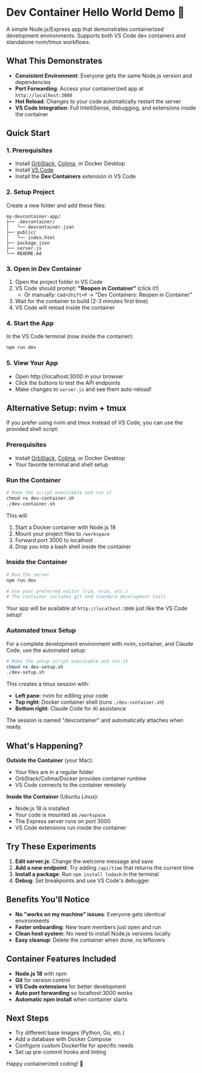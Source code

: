 # Dev Container Hello World Demo 🐳

A simple Node.js/Express app that demonstrates containerized development environments. Supports both VS Code dev containers and standalone nvim/tmux workflows.

## What This Demonstrates

- **Consistent Environment**: Everyone gets the same Node.js version and dependencies
- **Port Forwarding**: Access your containerized app at `http://localhost:3000`
- **Hot Reload**: Changes to your code automatically restart the server
- **VS Code Integration**: Full IntelliSense, debugging, and extensions inside the container

## Quick Start

### 1. Prerequisites
- Install [OrbStack](https://orbstack.dev), [Colima](https://github.com/abiosoft/colima), or Docker Desktop
- Install [VS Code](https://code.visualstudio.com/)
- Install the **Dev Containers** extension in VS Code

### 2. Setup Project
Create a new folder and add these files:
```
my-devcontainer-app/
├── .devcontainer/
│   └── devcontainer.json
├── public/
│   └── index.html
├── package.json
├── server.js
└── README.md
```

### 3. Open in Dev Container
1. Open the project folder in VS Code
2. VS Code should prompt: **"Reopen in Container"** (click it!)
   - Or manually: `Cmd+Shift+P` → "Dev Containers: Reopen in Container"
3. Wait for the container to build (2-3 minutes first time)
4. VS Code will reload inside the container

### 4. Start the App
In the VS Code terminal (now inside the container):
```bash
npm run dev
```

### 5. View Your App
- Open http://localhost:3000 in your browser
- Click the buttons to test the API endpoints
- Make changes to `server.js` and see them auto-reload!

## Alternative Setup: nvim + tmux

If you prefer using nvim and tmux instead of VS Code, you can use the provided shell script:

### Prerequisites
- Install [OrbStack](https://orbstack.dev), [Colima](https://github.com/abiosoft/colima), or Docker Desktop
- Your favorite terminal and shell setup

### Run the Container
```bash
# Make the script executable and run it
chmod +x dev-container.sh
./dev-container.sh
```

This will:
1. Start a Docker container with Node.js 18
2. Mount your project files to `/workspace`
3. Forward port 3000 to localhost
4. Drop you into a bash shell inside the container

### Inside the Container
```bash
# Run the server 
npm run dev

# Use your preferred editor (vim, nvim, etc.)
# The container includes git and standard development tools
```

Your app will be available at `http://localhost:3000` just like the VS Code setup!

### Automated tmux Setup

For a complete development environment with nvim, container, and Claude Code, use the automated setup:

```bash
# Make the setup script executable and run it
chmod +x dev-setup.sh
./dev-setup.sh
```

This creates a tmux session with:
- **Left pane**: nvim for editing your code
- **Top right**: Docker container shell (runs `./dev-container.sh`)
- **Bottom right**: Claude Code for AI assistance

The session is named "devcontainer" and automatically attaches when ready.

## What's Happening?

**Outside the Container** (your Mac):
- Your files are in a regular folder
- OrbStack/Colima/Docker provides container runtime
- VS Code connects to the container remotely

**Inside the Container** (Ubuntu Linux):
- Node.js 18 is installed
- Your code is mounted as `/workspace`
- The Express server runs on port 3000
- VS Code extensions run inside the container

## Try These Experiments

1. **Edit server.js**: Change the welcome message and save
2. **Add a new endpoint**: Try adding `/api/time` that returns the current time
3. **Install a package**: Run `npm install lodash` in the terminal
4. **Debug**: Set breakpoints and use VS Code's debugger

## Benefits You'll Notice

- **No "works on my machine" issues**: Everyone gets identical environments
- **Faster onboarding**: New team members just open and run
- **Clean host system**: No need to install Node.js versions locally
- **Easy cleanup**: Delete the container when done, no leftovers

## Container Features Included

- **Node.js 18** with npm
- **Git** for version control  
- **VS Code extensions** for better development
- **Auto port forwarding** so localhost:3000 works
- **Automatic npm install** when container starts

## Next Steps

- Try different base images (Python, Go, etc.)
- Add a database with Docker Compose
- Configure custom Dockerfile for specific needs
- Set up pre-commit hooks and linting

Happy containerized coding! 🚀
